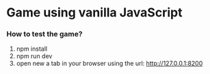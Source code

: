 # Game using vanilla JavaScript

### How to test the game?

1. npm install
2. npm run dev
3. open new a tab in your browser using the url: http://127.0.0.1:8200